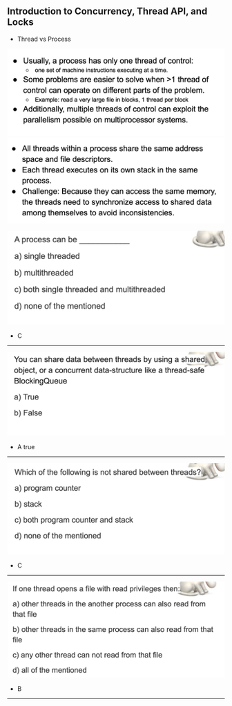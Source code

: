 ## Introduction to Concurrency, Thread API, and Locks

- Thread vs Process

![](img/2020-08-04-23-54-20.png)
![](img/2020-08-10-02-35-18.png)

![](img/2020-08-10-03-16-25.png)
- C

---

![](img/2020-08-10-03-17-50.png)
- A true

---
![](img/2020-08-10-04-06-18.png)
- C

---
![](img/2020-08-10-04-18-21.png)
- B

---
















